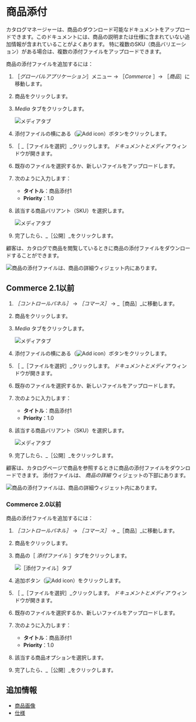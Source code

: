 # 商品添付

カタログマネージャーは、商品のダウンロード可能なドキュメントをアップロードできます。このドキュメントには、商品の説明または仕様に含まれていない追加情報が含まれていることがよくあります。 特に複数のSKU（商品バリエーション）がある場合は、複数の添付ファイルをアップロードできます。

商品の添付ファイルを追加するには：

1. ［_グローバルアプリケーション_］メニュー &rarr; ［_Commerce_ ］&rarr; ［_商品_］に移動します。
1. 商品をクリックします。
1. _Media_ タブをクリックします。

    ![メディアタブ](./product-attachments/images/01.png)

1. 添付ファイルの横にある（![Add icon](../../../images/icon-add.png)）ボタンをクリックします。
1. ［ _［ファイルを選択］_クリックします。 _ドキュメントとメディア_ ウィンドウが開きます。
1. 既存のファイルを選択するか、新しいファイルをアップロードします。
1. 次のように入力します：

    * **タイトル**：商品添付1
    * **Priority**：1.0

1. 該当する商品バリアント（SKU）を選択します。

    ![メディアタブ](./product-attachments/images/02.png)

1. 完了したら、_［公開］_をクリックします。

顧客は、カタログで商品を閲覧しているときに商品の添付ファイルをダウンロードすることができます。

![商品の添付ファイルは、商品の詳細ウィジェット内にあります。](./product-attachments/images/03.png)

## Commerce 2.1以前

1. _［コントロールパネル］_ → _［コマース］_ → _［商品］_に移動します。
1. 商品をクリックします。
1. _Media_ タブをクリックします。

    ![メディアタブ](./product-attachments/images/01.png)

1. 添付ファイルの横にある（![Add icon](../../../images/icon-add.png)）ボタンをクリックします。
1. ［ _［ファイルを選択］_クリックします。 _ドキュメントとメディア_ ウィンドウが開きます。
1. 既存のファイルを選択するか、新しいファイルをアップロードします。
1. 次のように入力します：

    * **タイトル**：商品添付1
    * **Priority**：1.0

1. 該当する商品バリアント（SKU）を選択します。

    ![メディアタブ](./product-attachments/images/02.png)

1. 完了したら、_［公開］_をクリックします。

顧客は、カタログページで商品を参照するときに商品の添付ファイルをダウンロードできます。 添付ファイルは、 _商品の詳細_ ウィジェットの下部にあります。

![商品の添付ファイルは、商品の詳細ウィジェット内にあります。](./product-attachments/images/03.png)

### Commerce 2.0以前

商品の添付ファイルを追加するには：

1. _［コントロールパネル］_ → _［コマース］_ → _［商品］_に移動します。
1. 商品をクリックします。
1. 商品の［ _添付ファイル_ ］タブをクリックします。

    ![［添付ファイル］タブ](./product-attachments/images/04.png)

1. 追加ボタン（![Add icon](../../../images/icon-add.png)）をクリックします。
1. ［ _［ファイルを選択］_クリックします。 _ドキュメントとメディア_ ウィンドウが開きます。
1. 既存のファイルを選択するか、新しいファイルをアップロードします。
1. 次のように入力します：

    * **タイトル**：商品添付1
    * **Priority**：1.0

1. 該当する商品オプションを選択します。
1. 完了したら、_［公開］_をクリックします。

## 追加情報

* [商品画像](./product-images.md)
* [仕様](./specifications.md)